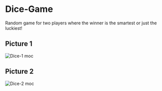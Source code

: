 # Dice-Game
Random game for two players where the winner is the smartest or just the luckiest! 

## Picture 1
![Dice-1 moc](https://user-images.githubusercontent.com/67434849/185210847-dcd7b8b0-5695-4c12-bb22-8bb98f22cb00.png)

## Picture 2
![Dice-2 moc](https://user-images.githubusercontent.com/67434849/185211013-344ab924-de38-42c2-a99f-8203b41e75ba.png)

